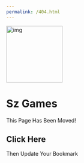 ```yaml
---
permalink: /404.html
---
```


<!DOCTYPE html>
<html>
<head>
    <link rel="icon" href="https://github.com/sz-games/home/blob/main/G.png?raw=true">
    <title>Sz Games</title>
<meta charset="UTF-8">
<meta name="viewport" content="width=device-width, initial-scale=1">
<style>

/* Header/Logo Title */
.header {
  padding: 60px;
  text-align: center;
  background: linear-gradient(to bottom right, #9a9a9a, rgb(39, 39, 39));
  color: white;
  width: auto;
  font-size: 30px;
 
  font-family: Arial, Helvetica, sans-serif;
  border-radius: 15px;
}

/* Page Content */

</style>
</head>
<body>
<style>
    .game {
        position: absolute;
color: white;

  transform: scale(1.8);
  z-index: 3;
  font-family: Arial, Helvetica, sans-serif;
    }
    .fade {
        position: absolute;
        background: linear-gradient(to bottom, #1d1d1d, #1d1d1d5d, rgba(39, 39, 39, 0));
        width: 300px;
        height: 150px;
     border-radius: 15px;
    }
</style>
    <div class="header">
        <img src="https://github.com/sz-games/home/blob/main/Gg.png?raw=true" style="position: relative; width: 150px; height: 150px;" alt="img">
        <h1>Sz Games</h1>
        <h>This Page Has Been Moved!</h>
        <h2 style="cursor: pointer; text-decoration: none;" onclick="window.location = 'https://unblockedgames101.github.io'">Click Here</h2>
        <h>Then Update Your Bookmark</h>
      </div>


</body>
</html>
